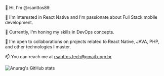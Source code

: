 👋 Hi, I'm @rsanttos89

👀 I'm interested in React Native and I'm passionate about Full Stack mobile development.

🌱 Currently, I'm honing my skills in DevOps concepts.

💞️ I'm open to collaborations on projects related to React Native, JAVA, PHP, and other technologies I master.

📫 You can reach me at rsanttos.tech@gmail.com.br

![Anurag's GitHub stats](https://github-readme-stats.vercel.app/api?username=r-santtos&show_icons=true&theme=radical&count_private=true)
